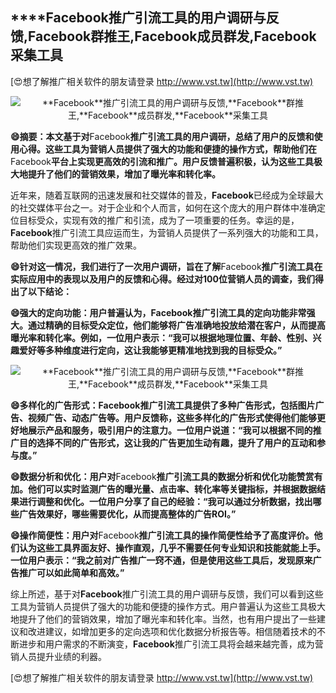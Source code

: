 ## ****Facebook**推广引流工具的用户调研与反馈,**Facebook**群推王,**Facebook**成员群发,**Facebook**采集工具**

[😍想了解推广相关软件的朋友请登录 http://www.vst.tw](http://www.vst.tw)

 <center><img src="https://vst.tw/MP4/tuiguang/png/1.png" alt="**Facebook**推广引流工具的用户调研与反馈,**Facebook**群推王,**Facebook**成员群发,**Facebook**采集工具"></center>

**😄摘要：本文基于对**Facebook**推广引流工具的用户调研，总结了用户的反馈和使用心得。这些工具为营销人员提供了强大的功能和便捷的操作方式，帮助他们在**Facebook**平台上实现更高效的引流和推广。用户反馈普遍积极，认为这些工具极大地提升了他们的营销效果，增加了曝光率和转化率。**

近年来，随着互联网的迅速发展和社交媒体的普及，**Facebook**已经成为全球最大的社交媒体平台之一。对于企业和个人而言，如何在这个庞大的用户群体中准确定位目标受众，实现有效的推广和引流，成为了一项重要的任务。幸运的是，**Facebook**推广引流工具应运而生，为营销人员提供了一系列强大的功能和工具，帮助他们实现更高效的推广效果。

**😄针对这一情况，我们进行了一次用户调研，旨在了解**Facebook**推广引流工具在实际应用中的表现以及用户的反馈和心得。经过对100位营销人员的调查，我们得出了以下结论：**

**😄强大的定向功能：用户普遍认为，**Facebook**推广引流工具的定向功能非常强大。通过精确的目标受众定位，他们能够将广告准确地投放给潜在客户，从而提高曝光率和转化率。例如，一位用户表示：“我可以根据地理位置、年龄、性别、兴趣爱好等多种维度进行定向，这让我能够更精准地找到我的目标受众。”**

 <center><img src="https://vst.tw/MP4/tuiguang/png/5.png" alt="**Facebook**推广引流工具的用户调研与反馈,**Facebook**群推王,**Facebook**成员群发,**Facebook**采集工具"></center>

**😄多样化的广告形式：**Facebook**推广引流工具提供了多种广告形式，包括图片广告、视频广告、动态广告等。用户反馈称，这些多样化的广告形式使得他们能够更好地展示产品和服务，吸引用户的注意力。一位用户说道：“我可以根据不同的推广目的选择不同的广告形式，这让我的广告更加生动有趣，提升了用户的互动和参与度。”**

**😄数据分析和优化：用户对**Facebook**推广引流工具的数据分析和优化功能赞赏有加。他们可以实时监测广告的曝光量、点击率、转化率等关键指标，并根据数据结果进行调整和优化。一位用户分享了自己的经验：“我可以通过分析数据，找出哪些广告效果好，哪些需要优化，从而提高整体的广告ROI。”**

**😄操作简便性：用户对**Facebook**推广引流工具的操作简便性给予了高度评价。他们认为这些工具界面友好、操作直观，几乎不需要任何专业知识和技能就能上手。一位用户表示：“我之前对广告推广一窍不通，但是使用这些工具后，发现原来广告推广可以如此简单和高效。”**

综上所述，基于对**Facebook**推广引流工具的用户调研与反馈，我们可以看到这些工具为营销人员提供了强大的功能和便捷的操作方式。用户普遍认为这些工具极大地提升了他们的营销效果，增加了曝光率和转化率。当然，也有用户提出了一些建议和改进建议，如增加更多的定向选项和优化数据分析报告等。相信随着技术的不断进步和用户需求的不断演变，**Facebook**推广引流工具将会越来越完善，成为营销人员提升业绩的利器。

[😍想了解推广相关软件的朋友请登录 http://www.vst.tw](http://www.vst.tw)



